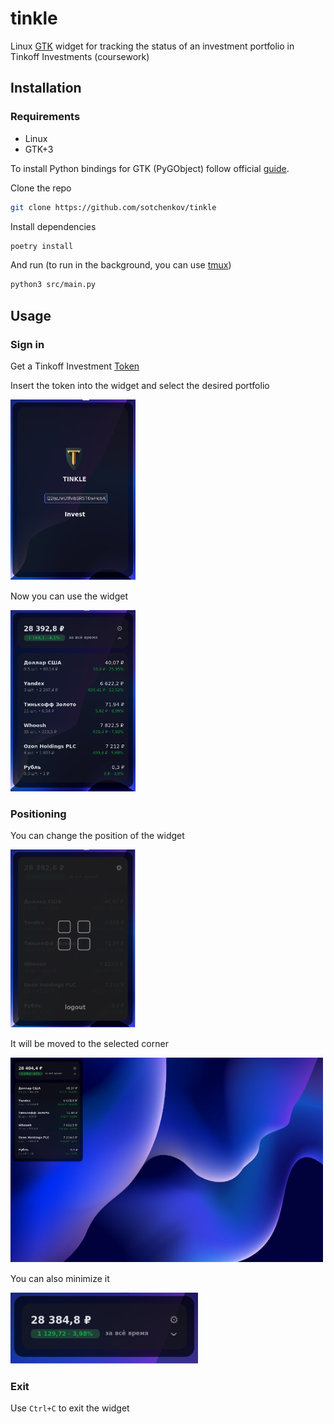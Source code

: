 # tinkle
Linux [GTK](https://www.gtk.org/) widget for tracking the status of an investment portfolio in Tinkoff Investments (coursework)

## Installation

### Requirements

- Linux
- GTK+3

To install Python bindings for GTK (PyGObject) follow official [guide](https://pygobject.readthedocs.io/en/latest/getting_started.html).

Clone the repo
```bash
git clone https://github.com/sotchenkov/tinkle
```

Install dependencies
```bash
poetry install
```

And run (to run in the background, you can use [tmux](https://github.com/tmux/tmux/wiki/Getting-Started))
```bash
python3 src/main.py
```

## Usage

### Sign in

Get a Tinkoff Investment [Token](https://www.tinkoff.ru/invest/open-api/)

Insert the token into the widget and select the desired portfolio

<img src="images/login_screen.png" width="200">

Now you can use the widget

<img src="images/main_screen.png" width="200">

### Positioning

You can change the position of the widget

<img src="images/change_position.png" width="200">

It will be moved to the selected corner

<img src="images/fullscreen.png" width="500">

You can also minimize it

<img src="images/minimalistic.png" width="300">

### Exit

Use `Ctrl+C` to exit the widget